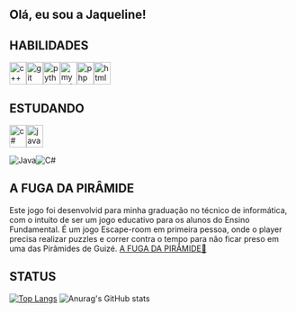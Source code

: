 ## Olá, eu sou a Jaqueline! 

## HABILIDADES
<img src="https://cdn.jsdelivr.net/gh/devicons/devicon@latest/icons/cplusplus/cplusplus-original.svg" style="width: 30px; height: 40px;" alt="c++"><img src="https://cdn.jsdelivr.net/gh/devicons/devicon@latest/icons/git/git-original.svg" style="width: 30px; height: 40px;" alt="git"><img src="https://cdn.jsdelivr.net/gh/devicons/devicon@latest/icons/python/python-original.svg" style="width: 30px; height: 40px;" alt="python"><img src="https://cdn.jsdelivr.net/gh/devicons/devicon@latest/icons/mysql/mysql-original-wordmark.svg" style="width: 30px; height: 40px;" alt="mysql"><img src="https://cdn.jsdelivr.net/gh/devicons/devicon@latest/icons/php/php-original.svg"  style="width: 30px; height: 40px;" alt="php"><img src="https://cdn.jsdelivr.net/gh/devicons/devicon@latest/icons/html5/html5-original.svg" style="width: 30px; height: 40px;" alt="html">

## ESTUDANDO
<img src="https://cdn.jsdelivr.net/gh/devicons/devicon@latest/icons/csharp/csharp-original.svg" style="width: 30px; height: 40px;" alt="c#"><img src="https://cdn.jsdelivr.net/gh/devicons/devicon@latest/icons/java/java-original.svg" style="width: 30px; height: 40px;" alt="java">

<img src="https://img.shields.io/badge/Java-ED8B00?style=for-the-badge&logo=openjdk&logoColor=white" alt="Java"><img src="https://img.shields.io/badge/C%23-239120?style=for-the-badge&logo=c-sharp&logoColor=white" alt="C#">

## A FUGA DA PIRÂMIDE
Este jogo foi desenvolvid para minha graduação no técnico de informática, com o intuito de ser um jogo educativo para os alunos do Ensino Fundamental. É um jogo Escape-room em primeira pessoa, onde o player precisa realizar puzzles e correr contra o tempo para não ficar preso em uma das Pirâmides de Guizé.
<a href="https://github.com/JaqueRB/TCC-final">A FUGA DA PIRÂMIDE🐫</a>

## STATUS
[![Top Langs](https://github-readme-stats.vercel.app/api/top-langs/?username=JaqueRB&show_icons=true&bg_color=00000000&layout=compact)](https://github.com/JaqueRB&layout=compact)
![Anurag's GitHub stats](https://github-readme-stats.vercel.app/api?username=JaqueRB&show_icons=true&bg_color=00000000&layout=compact)
